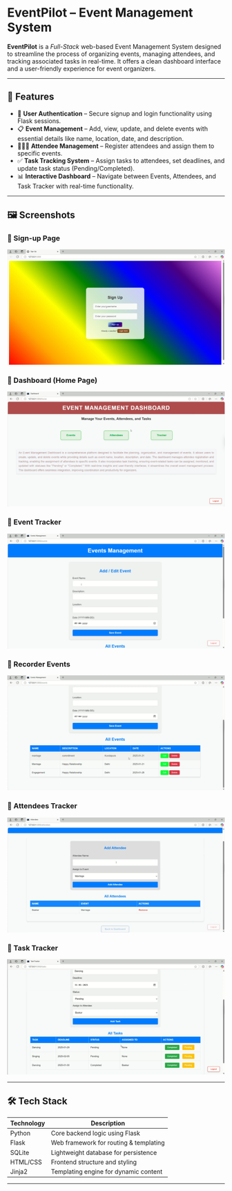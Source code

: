 # EventPilot – Event Management System

**EventPilot** is a *Full-Stack* web-based Event Management System designed to streamline the process of organizing events, managing attendees, and tracking associated tasks in real-time. It offers a clean dashboard interface and a user-friendly experience for event organizers.

---

## 🚀 Features

- 🔐 **User Authentication** – Secure signup and login functionality using Flask sessions.
- 📋 **Event Management** – Add, view, update, and delete events with essential details like name, location, date, and description.
- 🧑‍🤝‍🧑 **Attendee Management** – Register attendees and assign them to specific events.
- ✅ **Task Tracking System** – Assign tasks to attendees, set deadlines, and update task status (Pending/Completed).
- 📊 **Interactive Dashboard** – Navigate between Events, Attendees, and Task Tracker with real-time functionality.

---

## 🖼️ Screenshots

### 🔹 Sign-up Page
![Dashboard](https://github.com/dhruvakashyap73/EventPilot/blob/main/Screenshots/Sign_up_Page.png)

### 🔹 Dashboard (Home Page)
![Dashboard](https://github.com/dhruvakashyap73/EventPilot/blob/main/Screenshots/Home_Page.png)

### 🔹 Event Tracker
![Dashboard](https://github.com/dhruvakashyap73/EventPilot/blob/main/Screenshots/Event_Tracker.png)

### 🔹 Recorder Events
![Dashboard](https://github.com/dhruvakashyap73/EventPilot/blob/main/Screenshots/Recorder_Events.png)

### 🔹 Attendees Tracker
![Dashboard](https://github.com/dhruvakashyap73/EventPilot/blob/main/Screenshots/Atendees_Tracker.png)

### 🔹 Task Tracker
![Dashboard](https://github.com/dhruvakashyap73/EventPilot/blob/main/Screenshots/Task_tracker.png)


---

## 🛠️ Tech Stack

| Technology | Description                             |
|------------|-----------------------------------------|
| Python     | Core backend logic using Flask          |
| Flask      | Web framework for routing & templating  |
| SQLite     | Lightweight database for persistence    |
| HTML/CSS   | Frontend structure and styling          |
| Jinja2     | Templating engine for dynamic content   |

---
